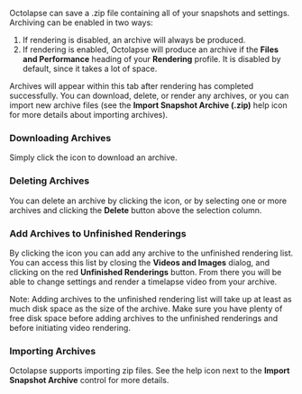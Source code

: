 Octolapse can save a .zip file containing all of your snapshots and settings.  Archiving can be enabled in two ways:

1.  If rendering is disabled, an archive will always be produced.
2.  If rendering is enabled, Octolapse will produce an archive if the **Files and Performance** heading of your **Rendering** profile.  It is disabled by default, since it takes a lot of space.

Archives will appear within this tab after rendering has completed successfully.  You can download, delete, or render any archives, or you can import new archive files (see the **Import Snapshot Archive (.zip)** help icon for more details about importing archives).

### Downloading Archives
Simply click the <i class="fa fa-download" title="Download Icon"></i> icon to download an archive.

### Deleting Archives
You can delete an archive by clicking the <i class="fa fa-delete" title="Delete Icon"></i> icon, or by selecting one or more archives and clicking the **Delete** button above the selection column.

### Add Archives to Unfinished Renderings
By clicking the <i class="fa fa-film" title="Film Icon"></i> icon you can add any archive to the unfinished rendering list.  You can access this list by closing the **Videos and Images** dialog, and clicking on the red **Unfinished Renderings** button.  From there you will be able to change settings and render a timelapse video from your archive.

Note:  Adding archives to the unfinished rendering list will take up at least as much disk space as the size of the archive.  Make sure you have plenty of free disk space before adding archives to the unfinished renderings and before initiating video rendering.

### Importing Archives
Octolapse supports importing zip files.  See the help icon next to the **Import Snapshot Archive** control for more details.


